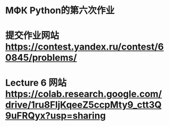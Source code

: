 # МФК Python的第六次作业
# 提交作业网站 https://contest.yandex.ru/contest/60845/problems/
# Lecture 6 网站 https://colab.research.google.com/drive/1ru8FIjKqeeZ5ccpMty9_ctt3Q9uFRQyx?usp=sharing
